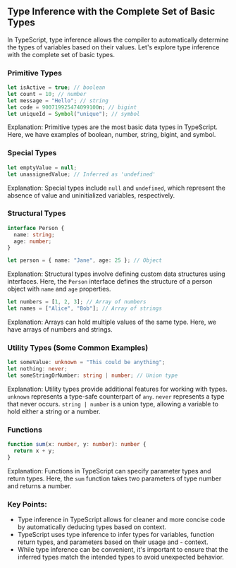 ## Type Inference with the Complete Set of Basic Types

In TypeScript, type inference allows the compiler to automatically determine the types of variables based on their values. Let's explore type inference with the complete set of basic types.

### Primitive Types

```typescript
let isActive = true; // boolean
let count = 10; // number
let message = "Hello"; // string
let code = 900719925474099100n; // bigint
let uniqueId = Symbol("unique"); // symbol
```

Explanation: Primitive types are the most basic data types in TypeScript. Here, we have examples of boolean, number, string, bigint, and symbol.

### Special Types

```typescript
let emptyValue = null;
let unassignedValue; // Inferred as 'undefined'
```

Explanation: Special types include `null` and `undefined`, which represent the absence of value and uninitialized variables, respectively.

### Structural Types

```typescript
interface Person {
  name: string;
  age: number;
}

let person = { name: "Jane", age: 25 }; // Object
```

Explanation: Structural types involve defining custom data structures using interfaces. Here, the `Person` interface defines the structure of a person object with `name` and `age` properties.

```typescript
let numbers = [1, 2, 3]; // Array of numbers
let names = ["Alice", "Bob"]; // Array of strings
```

Explanation: Arrays can hold multiple values of the same type. Here, we have arrays of numbers and strings.

### Utility Types (Some Common Examples)

```typescript
let someValue: unknown = "This could be anything";
let nothing: never;
let someStringOrNumber: string | number; // Union type
```

Explanation: Utility types provide additional features for working with types. `unknown` represents a type-safe counterpart of `any`. `never` represents a type that never occurs. `string | number` is a union type, allowing a variable to hold either a string or a number.

### Functions

```typescript
function sum(x: number, y: number): number {
  return x + y;
}
```

Explanation: Functions in TypeScript can specify parameter types and return types. Here, the `sum` function takes two parameters of type number and returns a number.

### Key Points:

- Type inference in TypeScript allows for cleaner and more concise code by automatically deducing types based on context.
- TypeScript uses type inference to infer types for variables, function return types, and parameters based on their usage and - context.
- While type inference can be convenient, it's important to ensure that the inferred types match the intended types to avoid unexpected behavior.

